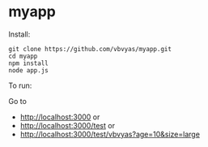 # myapp

Install:

```
git clone https://github.com/vbvyas/myapp.git
cd myapp
npm install
node app.js
```

To run:

Go to

* [http://localhost:3000](http://localhost:3000/test) or 
* [http://localhost:3000/test](http://localhost:3000/test) or
* [http://localhost:3000/test/vbvyas?age=10&size=large](http://localhost:3000/test/vbvyas?age=10&size=large)
